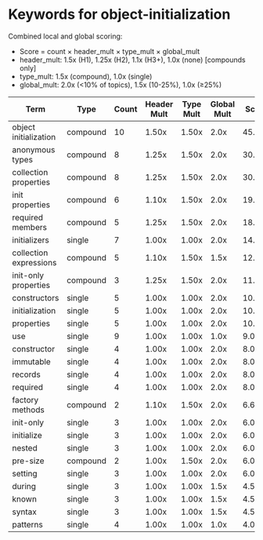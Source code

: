 # Keywords for object-initialization

Combined local and global scoring:
- Score = count × header_mult × type_mult × global_mult
- header_mult: 1.5x (H1), 1.25x (H2), 1.1x (H3+), 1.0x (none) [compounds only]
- type_mult: 1.5x (compound), 1.0x (single)
- global_mult: 2.0x (<10% of topics), 1.5x (10-25%), 1.0x (≥25%)

| Term | Type | Count | Header Mult | Type Mult | Global Mult | Score |
|------|------|-------|-------------|-----------|-------------|-------|
| object initialization | compound | 10 | 1.50x | 1.50x | 2.0x | 45.000 |
| anonymous types | compound | 8 | 1.25x | 1.50x | 2.0x | 30.000 |
| collection properties | compound | 8 | 1.25x | 1.50x | 2.0x | 30.000 |
| init properties | compound | 6 | 1.10x | 1.50x | 2.0x | 19.800 |
| required members | compound | 5 | 1.25x | 1.50x | 2.0x | 18.750 |
| initializers | single | 7 | 1.00x | 1.00x | 2.0x | 14.000 |
| collection expressions | compound | 5 | 1.10x | 1.50x | 1.5x | 12.375 |
| init-only properties | compound | 3 | 1.25x | 1.50x | 2.0x | 11.250 |
| constructors | single | 5 | 1.00x | 1.00x | 2.0x | 10.000 |
| initialization | single | 5 | 1.00x | 1.00x | 2.0x | 10.000 |
| properties | single | 5 | 1.00x | 1.00x | 2.0x | 10.000 |
| use | single | 9 | 1.00x | 1.00x | 1.0x | 9.000 |
| constructor | single | 4 | 1.00x | 1.00x | 2.0x | 8.000 |
| immutable | single | 4 | 1.00x | 1.00x | 2.0x | 8.000 |
| records | single | 4 | 1.00x | 1.00x | 2.0x | 8.000 |
| required | single | 4 | 1.00x | 1.00x | 2.0x | 8.000 |
| factory methods | compound | 2 | 1.10x | 1.50x | 2.0x | 6.600 |
| init-only | single | 3 | 1.00x | 1.00x | 2.0x | 6.000 |
| initialize | single | 3 | 1.00x | 1.00x | 2.0x | 6.000 |
| nested | single | 3 | 1.00x | 1.00x | 2.0x | 6.000 |
| pre-size | compound | 2 | 1.00x | 1.50x | 2.0x | 6.000 |
| setting | single | 3 | 1.00x | 1.00x | 2.0x | 6.000 |
| during | single | 3 | 1.00x | 1.00x | 1.5x | 4.500 |
| known | single | 3 | 1.00x | 1.00x | 1.5x | 4.500 |
| syntax | single | 3 | 1.00x | 1.00x | 1.5x | 4.500 |
| patterns | single | 4 | 1.00x | 1.00x | 1.0x | 4.000 |
